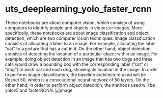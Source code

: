 # uts_deeplearning_yolo_faster_rcnn

These notebooks are about computer vision, which consists of using computers to identify people and objects in videos or images. More specifically, these notebooks are about image classification and object detection, which are two computer vision techniques. Image classification consists of allocating a label to an image. For example, allocating the label “cat” to a picture that has a cat in it. On the other hand, object detection consists of detecting the location of a particular object within an image. For example, doing object detection in an image that has two dogs and three cats would draw a bounding box with the corresponding label (“cat” or “dog”) to each cat and each dog, showing its location in the image. In order to perform image classification, the baseline architecture used will be Resnet 50, which is a convolutional neural network of 50 layers. On the other hand, in order to perform object detection, the methods used will be yolov5 and fasterRCNN. ![image](https://github.com/jchapto/uts_deeplearning_yolo_faster_rcnn/assets/71511890/ec9e6b38-666a-44d9-a81e-7294a9db7d11)
